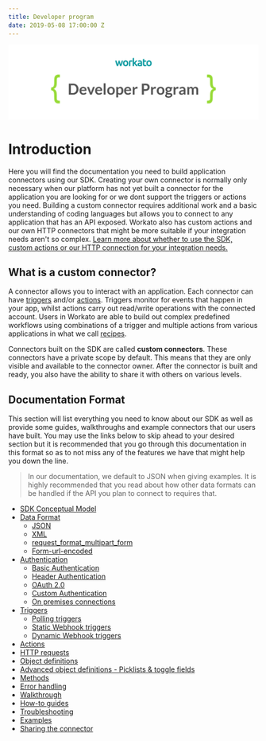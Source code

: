```yaml
---
title: Developer program
date: 2019-05-08 17:00:00 Z
---
```


[![Workato](/assets/images/workato_developer_program.png)](https://www.workato.com)

# Introduction

Here you will find the documentation you need to build application connectors using our SDK. Creating your own connector is normally only necessary when our platform has not yet built a connector for the application you are looking for or we dont support the triggers or actions you need. Building a custom connector requires additional work and a basic understanding of coding languages but allows you to connect to any application that has an API exposed. Workato also has custom actions and our own HTTP connectors that might be more suitable if your integration needs aren't so complex. [Learn more about whether to use the SDK, custom actions or our HTTP connection for your integration needs.](/developing-connectors.md)

## What is a custom connector?

A connector allows you to interact with an application. Each connector can have [triggers](/recipes/triggers.md) and/or [actions](/recipes/actions.md). Triggers monitor for events that happen in your app, whilst actions carry out read/write operations with the connected account. Users in Workato are able to build out complex predefined workflows using combinations of a trigger and multiple actions from various applications in what we call [recipes](/workato-concepts.md#recipes).

Connectors built on the SDK are called **custom connectors**. These connectors have a private scope by default. This means that they are only visible and available to the connector owner. After the connector is built and ready, you also have the ability to share it with others on various levels.

## Documentation Format
This section will list everything you need to know about our SDK as well as provide some guides, walkthroughs and example connectors that our users have built. You may use the links below to skip ahead to your desired section but it is recommended that you go through this documentation in this format so as to not miss any of the features we have that might help you down the line.

> In our documentation, we default to JSON when giving examples. It is highly recommended that you read about how other data formats can be handled if the API you plan to connect to requires that.

* [SDK Conceptual Model]()
* [Data Format]()
  * [JSON]()
  * [XML]()
  * [request_format_multipart_form]()
  * [Form-url-encoded]()
* [Authentication]()
  * [Basic Authentication]()
  * [Header Authentication]()
  * [OAuth 2.0]()
  * [Custom Authentication]()
  * [On premises connections]()
* [Triggers]()
  * [Polling triggers]()
  * [Static Webhook triggers]()
  * [Dynamic Webhook triggers]()  
* [Actions]()
* [HTTP requests]()
* [Object definitions]()
* [Advanced object definitions - Picklists & toggle fields]()
* [Methods]()
* [Error handling]()
* [Walkthrough]()
* [How-to guides]()
* [Troubleshooting]()
* [Examples]()
* [Sharing the connector]()
